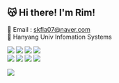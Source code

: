 
## 😽 Hi there! I'm Rim!

💌 Email : skfla07@naver.com
<br/>
🏫 Hanyang Univ Infomation Systems

<img src="https://img.shields.io/badge/HTML-e34f26?style=flat-square&logo=html5&logoColor=white"/></a>
<img src="https://img.shields.io/badge/CSS-1572B6?style=flat-square&logo=css3&logoColor=white"/></a>
<img src="https://img.shields.io/badge/Styled components-DB7093?style=flat-square&logo=styledcomponents&logoColor=white"/></a>
<img src="https://img.shields.io/badge/Tailwind CSS-06B6D4?style=flat-square&logo=Tailwind Css&logoColor=white"/></a>
 <br>
<img src="https://img.shields.io/badge/JavaScript-f7df1e?style=flat-square&logo=javascript&logoColor=white"/></a>
<img src="https://img.shields.io/badge/TypeScript-3776AB?style=flat-square&logo=Typescript&logoColor=white"/></a>
<img src="https://img.shields.io/badge/React-61DAFB?style=flat-square&logo=React&logoColor=white"/></a>
<img src="https://img.shields.io/badge/NextJS-000000?style=flat-square&logo=nextdotjs&logoColor=white"/></a>

<img src="https://img.shields.io/badge/Python-3776AB?style=flat-square&logo=Python&logoColor=white"/>
